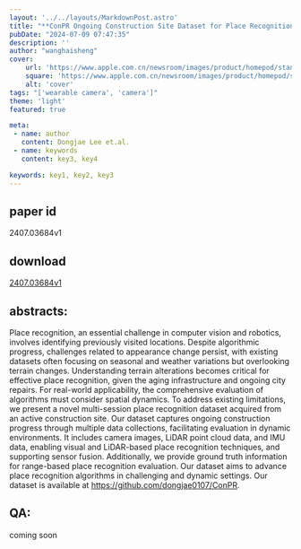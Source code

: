 ```yaml
---
layout: '../../layouts/MarkdownPost.astro'
title: "**ConPR Ongoing Construction Site Dataset for Place Recognition**"
pubDate: "2024-07-09 07:47:35"
description: ''
author: "wanghaisheng"
cover:
    url: 'https://www.apple.com.cn/newsroom/images/product/homepod/standard/Apple-HomePod-hero-230118_big.jpg.large_2x.jpg'
    square: 'https://www.apple.com.cn/newsroom/images/product/homepod/standard/Apple-HomePod-hero-230118_big.jpg.large_2x.jpg'
    alt: 'cover'
tags: "['wearable camera', 'camera']"
theme: 'light'
featured: true

meta:
 - name: author
   content: Dongjae Lee et.al.
 - name: keywords
   content: key3, key4

keywords: key1, key2, key3
---
```


## paper id
2407.03684v1
## download
[2407.03684v1](http://arxiv.org/abs/2407.03684v1)
## abstracts:
Place recognition, an essential challenge in computer vision and robotics, involves identifying previously visited locations. Despite algorithmic progress, challenges related to appearance change persist, with existing datasets often focusing on seasonal and weather variations but overlooking terrain changes. Understanding terrain alterations becomes critical for effective place recognition, given the aging infrastructure and ongoing city repairs. For real-world applicability, the comprehensive evaluation of algorithms must consider spatial dynamics. To address existing limitations, we present a novel multi-session place recognition dataset acquired from an active construction site. Our dataset captures ongoing construction progress through multiple data collections, facilitating evaluation in dynamic environments. It includes camera images, LiDAR point cloud data, and IMU data, enabling visual and LiDAR-based place recognition techniques, and supporting sensor fusion. Additionally, we provide ground truth information for range-based place recognition evaluation. Our dataset aims to advance place recognition algorithms in challenging and dynamic settings. Our dataset is available at https://github.com/dongjae0107/ConPR.
## QA:
coming soon
